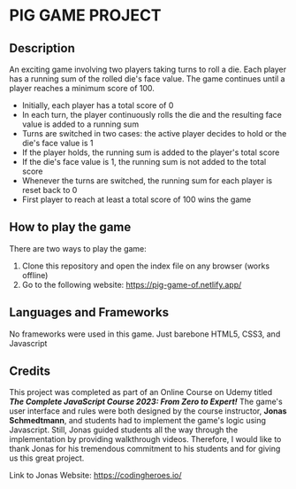 # PIG GAME PROJECT

## Description

An exciting game involving two players taking turns to roll a die. Each player has a running sum of the rolled die's face value. The game continues until a player reaches a minimum score of 100.

-    Initially, each player has a total score of 0
-    In each turn, the player continuously rolls the die and the resulting face value is added to a running sum
-    Turns are switched in two cases: the active player decides to hold or the die's face value is 1
-    If the player holds, the running sum is added to the player's total score
-    If the die's face value is 1, the running sum is not added to the total score
-    Whenever the turns are switched, the running sum for each player is reset back to 0
-    First player to reach at least a total score of 100 wins the game

## How to play the game

There are two ways to play the game:

1. Clone this repository and open the index file on any browser (works offline)
2. Go to the following website: https://pig-game-of.netlify.app/

## Languages and Frameworks

No frameworks were used in this game. Just barebone HTML5, CSS3, and Javascript

## Credits

This project was completed as part of an Online Course on Udemy titled
**_The Complete JavaScript Course 2023: From Zero to Expert!_** The game's
user interface and rules were both designed by the course instructor, **Jonas Schmedtmann**, and
students had to implement the game's logic using Javascript. Still, Jonas guided students all the
way through the implementation by providing walkthrough videos. Therefore, I would like to thank
Jonas for his tremendous commitment to his students and for giving us this great project.

Link to Jonas Website: https://codingheroes.io/
